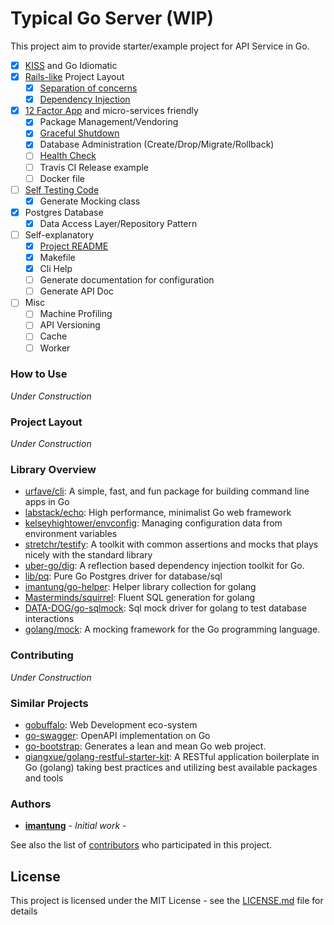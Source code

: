 # Typical Go Server (WIP)

This project aim to provide starter/example project for API Service in Go.

- [x] [KISS](https://en.wikipedia.org/wiki/KISS_principle) and Go Idiomatic
- [x] [Rails-like](https://guides.rubyonrails.org/getting_started.html#creating-the-blog-application) Project Layout
  - [x] [Separation of concerns](https://en.wikipedia.org/wiki/Separation_of_concerns)
  - [x] [Dependency Injection](https://stackoverflow.com/questions/130794/what-is-dependency-injection)
- [x] [12 Factor App](https://12factor.net/) and micro-services friendly
  - [x] Package Management/Vendoring
  - [x] [Graceful Shutdown](https://12factor.net/disposability)
  - [x] Database Administration (Create/Drop/Migrate/Rollback)
  - [ ] [Health Check](https://microservices.io/patterns/observability/health-check-api.html)
  - [ ] Travis CI Release example
  - [ ] Docker file
- [ ] [Self Testing Code](https://martinfowler.com/bliki/SelfTestingCode.html)
  - [x] Generate Mocking class
- [x] Postgres Database
  - [x] Data Access Layer/Repository Pattern
- [ ] Self-explanatory
  - [x] [Project README](Typical_README.md)
  - [x] Makefile
  - [x] Cli Help
  - [ ] Generate documentation for configuration
  - [ ] Generate API Doc
- [ ] Misc
  - [ ] Machine Profiling
  - [ ] API Versioning
  - [ ] Cache
  - [ ] Worker

### How to Use

_Under Construction_
<!-- FIXME: -->

### Project Layout

_Under Construction_
<!-- FIXME: -->

### Library Overview
- [urfave/cli](https://github.com/urfave/cli): A simple, fast, and fun package for building command line apps in Go
- [labstack/echo](https://github.com/labstack/echo): High performance, minimalist Go web framework
- [kelseyhightower/envconfig](https://github.com/kelseyhightower/envconfig): Managing configuration data from environment variables
- [stretchr/testify](https://github.com/stretchr/testify): A toolkit with common assertions and mocks that plays nicely with the standard library
- [uber-go/dig](https://github.com/uber-go/dig): A reflection based dependency injection toolkit for Go.
- [lib/pq](https://github.com/lib/pq): Pure Go Postgres driver for database/sql
- [imantung/go-helper](https://github.com/imantung/go-helper): Helper library collection for golang
- [Masterminds/squirrel](https://github.com/Masterminds/squirrel): Fluent SQL generation for golang
- [DATA-DOG/go-sqlmock](https://github.com/DATA-DOG/go-sqlmock): Sql mock driver for golang to test database interactions
- [golang/mock](https://github.com/golang/mock): A mocking framework for the Go programming language.


### Contributing

_Under Construction_
<!-- FIXME: -->

### Similar Projects

- [gobuffalo](https://gobuffalo.io/): Web Development eco-system
- [go-swagger](https://goswagger.io/): OpenAPI implementation on Go
- [go-bootstrap](http://go-bootstrap.io/): Generates a lean and mean Go web project.
- [qiangxue/golang-restful-starter-kit](github.com/qiangxue/golang-restful-starter-kit): A RESTful application boilerplate in Go (golang) taking best practices and utilizing best available packages and tools

### Authors

* **[imantung](https://github.com/imantung)** - *Initial work* -

See also the list of [contributors](https://github.com/your/project/contributors) who participated in this project.

## License

This project is licensed under the MIT License - see the [LICENSE.md](LICENSE.md) file for details
